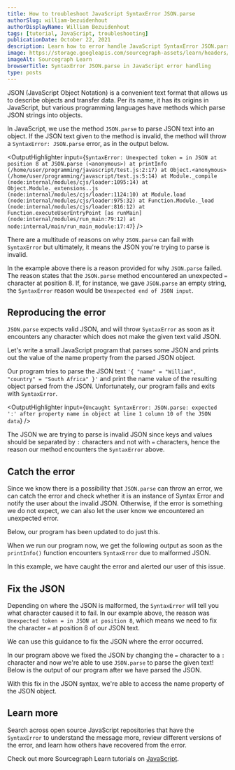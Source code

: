 ```yaml
---
title: How to troubleshoot JavaScript SyntaxError JSON.parse
authorSlug: william-bezuidenhout
authorDisplayName: William Bezuidenhout
tags: [tutorial, JavaScript, troubleshooting]
publicationDate: October 22, 2021
description: Learn how to error handle JavaScript SyntaxError JSON.parse
image: https://storage.googleapis.com/sourcegraph-assets/learn/headers/sourcegraph-learn-header.png
imageAlt: Sourcegraph Learn
browserTitle: SyntaxError JSON.parse in JavaScript error handling
type: posts
---
```


JSON (JavaScript Object Notation) is a convenient text format that allows us to describe objects and transfer data. Per its name, it has its origins in JavaScript, but various programming languages have methods which parse JSON strings into objects. 

In JavaScript, we use the method `JSON.parse` to parse JSON text into an object. If the JSON text given to the method is invalid, the method will throw a `SyntaxError: JSON.parse` error, as in the output below.

<OutputHighlighter
input={`SyntaxError: Unexpected token = in JSON at position 8
    at JSON.parse (<anonymous>)
    at printInfo (/home/user/programming/javascript/test.js:2:17)
    at Object.<anonymous> (/home/user/programming/javascript/test.js:5:14)
    at Module._compile (node:internal/modules/cjs/loader:1095:14)
    at Object.Module._extensions..js (node:internal/modules/cjs/loader:1124:10)
    at Module.load (node:internal/modules/cjs/loader:975:32)
    at Function.Module._load (node:internal/modules/cjs/loader:816:12)
    at Function.executeUserEntryPoint [as runMain] (node:internal/modules/run_main:79:12)
    at node:internal/main/run_main_module:17:47`}
/>

There are a multitude of reasons on why `JSON.parse` can fail with `SyntaxError` but ultimately, it means the JSON you're trying to parse is invalid. 

In the example above there is a reason provided for why `JSON.parse` failed. The reason states that the `JSON.parse` method encountered an unexpected `=` character at position 8. If, for instance, we gave `JSON.parse` an empty string, the `SyntaxError` reason would be `Unexpected end of JSON input`.

## Reproducing the error

`JSON.parse` expects valid JSON, and will throw `SyntaxError` as soon as it encounters any character which does not make the given text valid JSON. 

Let's write a small JavaScript program that parses some JSON and prints out the value of the name property from the parsed JSON object.

<Highlighter
input='function printInfo(text) {
    let person = JSON.parse(text);
    console.log(`${person.name} lives in ${person.country}`);
}
let person = "{ "name" = "William", "country" = "South Africa" }";
printInfo(person);'
language='javascript'
/>

Our program tries to parse the JSON text `'{ "name" = "William", "country" = "South Africa" }'` and print the name value of the resulting object parsed from the JSON. Unfortunately, our program fails and exits with `SyntaxError`.

<OutputHighlighter
input={`Uncaught SyntaxError: JSON.parse: expected ':' after property name in object at line 1 column 10 of the JSON data`}
/>

The JSON we are trying to parse is invalid JSON since keys and values should be separated by `:` characters and not with `=` characters, hence the reason our method encounters the `SyntaxError` above.

## Catch the error

Since we know there is a possibility that `JSON.parse` can throw an error, we can catch the error and check whether it is an instance of Syntax Error and notify the user about the invalid JSON. Otherwise, if the error is something we do not expect, we can also let the user know we encountered an unexpected error. 

Below, our program has been updated to do just this.

<Highlighter
input='function printInfo(text) {
    try {
        let person = JSON.parse(text);
        console.log(`${person.name} lives in ${person.country}`);
    } catch (error) {
        if (error instanceof SyntaxError) {
            console.log(`The text "${text}" is not valid JSON.`);
        } else {
            console.log(`Unexpected error: ${error}`);
        }
    }
}
let person = "{ "name" = "William", "country" = "South Africa" }";
printInfo(person);'
language='javascript'
/>

When we run our program now, we get the following output as soon as the `printInfo()` function encounters `SyntaxError` due to malformed JSON.

<OutputHighlighter
input='The text "{ "name" = "William", "country" = "South Africa" }" is not valid JSON.'
/>

In this example, we have caught the error and alerted our user of this issue.

## Fix the JSON

Depending on where the JSON is malformed, the `SyntaxError` will tell you what character caused it to fail. In our example above, the reason was `Unexpected token = in JSON at position 8`, which means we need to fix the character `=` at position 8 of our JSON text.

We can use this guidance to fix the JSON where the error occurred.

<Highlighter
input='function printInfo(text) {
    let person = JSON.parse(text);
    console.log(`${person.name} lives in ${person.country}`);
}
let person = "{ "name" : "William", "country": "South Africa" }";
printInfo(person);'
language='javascript'
/>

In our program above we fixed the JSON by changing the `=` character to a `:` character and now we're able to use `JSON.parse` to parse the given text! Below is the output of our program after we have parsed the JSON. 

<OutputHighlighter
input='William lives in South Africa'
/>

With this fix in the JSON syntax, we're able to access the name property of the JSON object.

## Learn more

Search across open source JavaScript repositories that have the `SyntaxError` to understand the message more, review different versions of the error, and learn how others have recovered from the error.

<SourcegraphSearch query="SyntaxError: JSON.parse" patternType="literal"/>

Check out more Sourcegraph Learn tutorials on [JavaScript](https://learn.sourcegraph.com/tags/javascript).
